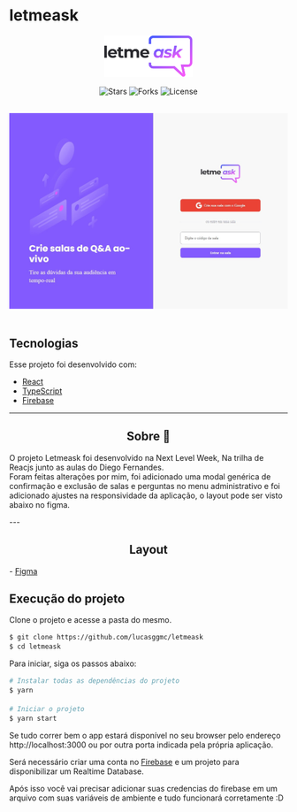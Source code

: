 # letmeask

<p align="center">
  <img alt="Letmeask" src=".github/logo.svg" width="160px">
</p>

<p align="center">
  <img src="https://img.shields.io/github/stars/lucasggmc/letmeask?label=stars&message=MIT&color=000000&labelColor=8257e5" alt="Stars">
  <img src="https://img.shields.io/github/forks/lucasggmc/letmeask?label=forks&message=MIT&color=000000&labelColor=8257e5" alt="Forks">     
  <img  src="https://img.shields.io/static/v1?label=license&message=MIT&color=000000&labelColor=8257e5" alt="License">

</p>

<br />

<div align="center">
    <img alt="Letmeask" src=".github/home.jpeg" />
</div>

<br>

## Tecnologias

Esse projeto foi desenvolvido com:

- [React](https://reactjs.org)
- [TypeScript](https://www.typescriptlang.org)
- [Firebase](https://firebase.google.com)

---
<h2 align="center">Sobre 📖</h2>
   
<p>
   O projeto Letmeask foi desenvolvido na Next Level Week, Na trilha de Reacjs junto as aulas do Diego Fernandes.<br />
   Foram feitas alterações por mim, foi adicionado uma modal genérica de confirmação e exclusão de salas e perguntas no menu administrativo
   e foi adicionado ajustes na responsividade da aplicação, o layout pode ser visto abaixo no figma.
</p>
---

<h2 align="center">Layout</h2>   
    <p> 
   - <a href="https://www.figma.com/file/kLK7FYnWKMoN68sQXcSniu/PayFlow">Figma</a> 
   </p>

## Execução do projeto

Clone o projeto e acesse a pasta do mesmo.

```bash
$ git clone https://github.com/lucasggmc/letmeask
$ cd letmeask
```

Para iniciar, siga os passos abaixo:
```bash
# Instalar todas as dependências do projeto
$ yarn

# Iniciar o projeto
$ yarn start
```
Se tudo correr bem o app estará disponível no seu browser pelo endereço http://localhost:3000 ou por outra porta indicada pela própria aplicação.

Será necessário criar uma conta no [Firebase](https://firebase.google.com/) e um projeto para disponibilizar um Realtime Database.

Após isso você vai precisar adicionar suas credencias do firebase em um arquivo com suas variáveis de ambiente e tudo funcionará corretamente :D